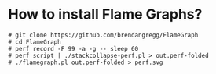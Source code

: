 # How to install Flame Graphs?

```
# git clone https://github.com/brendangregg/FlameGraph
# cd FlameGraph
# perf record -F 99 -a -g -- sleep 60
# perf script | ./stackcollapse-perf.pl > out.perf-folded
# ./flamegraph.pl out.perf-folded > perf.svg
```
